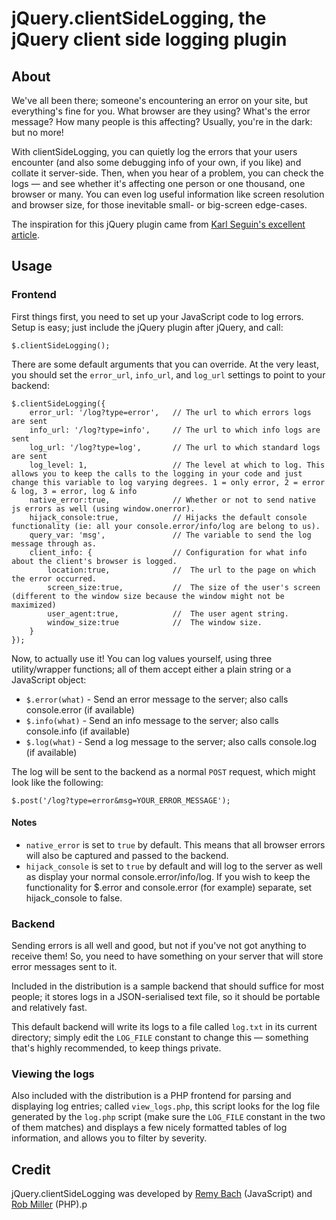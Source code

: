 # jQuery.clientSideLogging, the jQuery client side logging plugin

## About

We've all been there; someone's encountering an error on your site, but everything's fine for you. What browser are they using? What's the error message? How many people is this affecting? Usually, you're in the dark: but no more!

With clientSideLogging, you can quietly log the errors that your users encounter (and also some debugging info of your own, if you like) and collate it server-side. Then, when you hear of a problem, you can check the logs — and see whether it's affecting one person or one thousand, one browser or many. You can even log useful information like screen resolution and browser size, for those inevitable small- or big-screen edge-cases.

The inspiration for this jQuery plugin came from [Karl Seguin's excellent article](http://openmymind.net/2012/4/4/You-Really-Should-Log-Client-Side-Error/).

## Usage

### Frontend

First things first, you need to set up your JavaScript code to log errors. Setup is easy; just include the jQuery plugin after jQuery, and call:

	$.clientSideLogging();

There are some default arguments that you can override. At the very least, you should set the `error_url`, `info_url`, and `log_url` settings to point to your backend:

	$.clientSideLogging({
		error_url: '/log?type=error',	// The url to which errors logs are sent
		info_url: '/log?type=info',		// The url to which info logs are sent
		log_url: '/log?type=log',		// The url to which standard logs are sent
		log_level: 1,					// The level at which to log. This allows you to keep the calls to the logging in your code and just change this variable to log varying degrees. 1 = only error, 2 = error & log, 3 = error, log & info
		native_error:true,				// Whether or not to send native js errors as well (using window.onerror).
		hijack_console:true,			// Hijacks the default console functionality (ie: all your console.error/info/log are belong to us).
		query_var: 'msg',				// The variable to send the log message through as.
		client_info: {					// Configuration for what info about the client's browser is logged.
			location:true,				//	The url to the page on which the error occurred.
			screen_size:true,			//	The size of the user's screen (different to the window size because the window might not be maximized)
			user_agent:true,			//	The user agent string.
			window_size:true			//	The window size.
		}
	});

Now, to actually use it! You can log values yourself, using three utility/wrapper functions; all of them accept either a plain string or a JavaScript object:

* `$.error(what)` - Send an error message to the server; also calls console.error (if available)
* `$.info(what)` - Send an info message to the server; also calls console.info (if available)
* `$.log(what)` - Send a log message to the server; also calls console.log (if available)

The log will be sent to the backend as a normal `POST` request, which might look like the following:

	$.post('/log?type=error&msg=YOUR_ERROR_MESSAGE');

#### Notes

* `native_error` is set to `true` by default. This means that all browser errors will also be captured and passed to the backend.
* `hijack_console` is set to `true` by default and will log to the server as well as display your normal console.error/info/log. If you wish to keep the functionality for $.error and console.error (for example) separate, set hijack_console to false.

### Backend

Sending errors is all well and good, but not if you've not got anything to receive them! So, you need to have something on your server that will store error messages sent to it.

Included in the distribution is a sample backend that should suffice for most people; it stores logs in a JSON-serialised text file, so it should be portable and relatively fast.

This default backend will write its logs to a file called `log.txt` in its current directory; simply edit the `LOG_FILE` constant to change this — something that's highly recommended, to keep things private.

### Viewing the logs

Also included with the distribution is a PHP frontend for parsing and displaying log entries; called `view_logs.php`, this script looks for the log file generated by the `log.php` script (make sure the `LOG_FILE` constant in the two of them matches) and displays a few nicely formatted tables of log information, and allows you to filter by severity.

## Credit

jQuery.clientSideLogging was developed by [Remy Bach](https://github.com/remybach) (JavaScript) and [Rob Miller](https://github.com/robmiller) (PHP).p